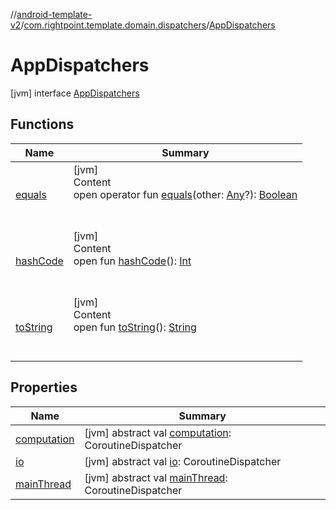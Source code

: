 //[android-template-v2](../../index.md)/[com.rightpoint.template.domain.dispatchers](../index.md)/[AppDispatchers](index.md)



# AppDispatchers
[jvm] interface [AppDispatchers](index.md)


## Functions

|  Name|  Summary|
|---|---|
| <a name="kotlin/Any/equals/#kotlin.Any?/PointingToDeclaration/"></a>[equals](../../com.rightpoint.template.domain.interactor/-use-case/index.md#%5Bkotlin%2FAny%2Fequals%2F%23kotlin.Any%3F%2FPointingToDeclaration%2F%5D%2FFunctions%2F-823872895)| <a name="kotlin/Any/equals/#kotlin.Any?/PointingToDeclaration/"></a>[jvm]  <br>Content  <br>open operator fun [equals](../../com.rightpoint.template.domain.interactor/-use-case/index.md#%5Bkotlin%2FAny%2Fequals%2F%23kotlin.Any%3F%2FPointingToDeclaration%2F%5D%2FFunctions%2F-823872895)(other: [Any](https://kotlinlang.org/api/latest/jvm/stdlib/kotlin/-any/index.html)?): [Boolean](https://kotlinlang.org/api/latest/jvm/stdlib/kotlin/-boolean/index.html)  <br><br><br>
| <a name="kotlin/Any/hashCode/#/PointingToDeclaration/"></a>[hashCode](../../com.rightpoint.template.domain.interactor/-use-case/index.md#%5Bkotlin%2FAny%2FhashCode%2F%23%2FPointingToDeclaration%2F%5D%2FFunctions%2F-823872895)| <a name="kotlin/Any/hashCode/#/PointingToDeclaration/"></a>[jvm]  <br>Content  <br>open fun [hashCode](../../com.rightpoint.template.domain.interactor/-use-case/index.md#%5Bkotlin%2FAny%2FhashCode%2F%23%2FPointingToDeclaration%2F%5D%2FFunctions%2F-823872895)(): [Int](https://kotlinlang.org/api/latest/jvm/stdlib/kotlin/-int/index.html)  <br><br><br>
| <a name="kotlin/Any/toString/#/PointingToDeclaration/"></a>[toString](../../com.rightpoint.template.domain.interactor/-use-case/index.md#%5Bkotlin%2FAny%2FtoString%2F%23%2FPointingToDeclaration%2F%5D%2FFunctions%2F-823872895)| <a name="kotlin/Any/toString/#/PointingToDeclaration/"></a>[jvm]  <br>Content  <br>open fun [toString](../../com.rightpoint.template.domain.interactor/-use-case/index.md#%5Bkotlin%2FAny%2FtoString%2F%23%2FPointingToDeclaration%2F%5D%2FFunctions%2F-823872895)(): [String](https://kotlinlang.org/api/latest/jvm/stdlib/kotlin/-string/index.html)  <br><br><br>


## Properties

|  Name|  Summary|
|---|---|
| <a name="com.rightpoint.template.domain.dispatchers/AppDispatchers/computation/#/PointingToDeclaration/"></a>[computation](computation.md)| <a name="com.rightpoint.template.domain.dispatchers/AppDispatchers/computation/#/PointingToDeclaration/"></a> [jvm] abstract val [computation](computation.md): CoroutineDispatcher   <br>
| <a name="com.rightpoint.template.domain.dispatchers/AppDispatchers/io/#/PointingToDeclaration/"></a>[io](io.md)| <a name="com.rightpoint.template.domain.dispatchers/AppDispatchers/io/#/PointingToDeclaration/"></a> [jvm] abstract val [io](io.md): CoroutineDispatcher   <br>
| <a name="com.rightpoint.template.domain.dispatchers/AppDispatchers/mainThread/#/PointingToDeclaration/"></a>[mainThread](main-thread.md)| <a name="com.rightpoint.template.domain.dispatchers/AppDispatchers/mainThread/#/PointingToDeclaration/"></a> [jvm] abstract val [mainThread](main-thread.md): CoroutineDispatcher   <br>
